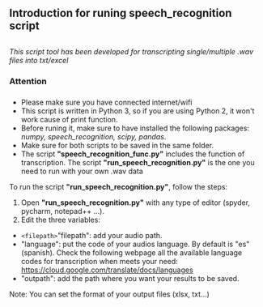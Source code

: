 ## Introduction for runing speech_recognition script <h2> 
*This script tool has been developed for transcripting single/multiple .wav files into txt/excel*

### Attention <h3>
* Please make sure you have connected internet/wifi
* This script is written in Python 3, so if you are using Python 2, it won't work cause of print function.
* Before runing it, make sure to have installed the following packages: *numpy, speech_recognition, scipy, pandas*.
* Make sure for both scripts to be saved in the same folder. 
* The script **"speech_recognition_func.py"** includes the function of transcription. The script **"run_speech_recognition.py"** is the one you need to run with your own .wav data

To run the script **"run_speech_recognition.py"**, follow the steps:
1. Open **"run_speech_recognition.py"** with any type of editor (spyder, pycharm, notepad++ ...).
2. Edit the three variables:
  - `<filepath>`"filepath": add your audio path.
  - "language": put the code of your audios language. By default is  "es"(spanish). Check the following webpage all the available language codes for transcription when meets your need:                  https://cloud.google.com/translate/docs/languages
  - "outpath": add the path where you want your results to be saved.

Note: You can set the format of your output files (xlsx, txt...)

